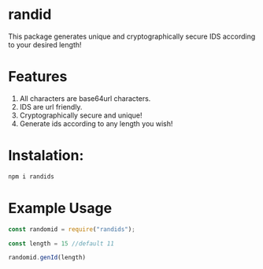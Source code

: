 # randid

This package generates unique and cryptographically secure IDS according to your desired length!

# Features

1. All characters are base64url characters.
2. IDS are url friendly.
3. Cryptographically secure and unique!
4. Generate ids according to any length you wish!

# Instalation: 

```bash
npm i randids
```

# Example Usage

```javascript
const randomid = require("randids");

const length = 15 //default 11

randomid.genId(length)
```